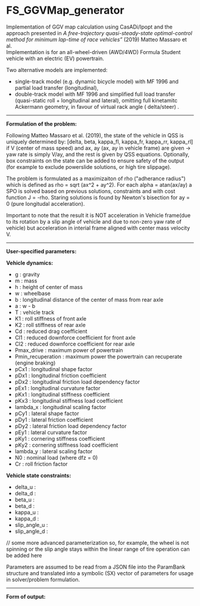 # FS_GGVMap_generator

Implementation of GGV map calculation using CasADi/Ipopt and the approach presented in *A free-trajectory quasi-steady-state optimal-control method for minimum
lap-time of race vehicles”* (2019) Matteo Massaro et al.  
Implementation is for an all-wheel-driven (AWD/4WD) Formula Student vehicle with an electric (EV) powertrain. 

Two alternative models are implemented:  
   - single-track model (e.g. dynamic bicycle model) with MF 1996 and partial load transfer (longitudinal),  
   - double-track model with MF 1996 and simplified full load transfer (quasi-static roll + longitudinal and lateral), omitting full kinetamitc Ackermann geometry, in favour of virtual rack        angle ( delta/steer) .  

---

**Formulation of the problem:**  

Following Matteo Massaro et al. (2019), the state of the vehicle in QSS is uniquely determined by: [delta, beta, kappa_fl, kappa_fr, kappa_rr, kappa_rl] if V (center of mass speed) and ax, ay (ax, ay in vehicle frame) are given → yaw rate is simply V/ay, and the rest is given by QSS equations. Optionally, box constraints on the state can be added to ensure safety of the output (for example to exclude powerslide solutions, or high tire slippage).  

The problem is formulated as a maximizaiton of rho ("adherance radius") which is defined as rho = sqrt (ax^2 + ay^2). For each alpha = atan(ax/ay) a SPO is solved based on previous solutions, constraints and with cost function J = -rho. Staring solutions is found by Newton's bisection for ay = 0 (pure longitudal acceleration).
  
Important to note that the result  it is NOT acceleration in Vehicle frame(due to its rotation by a slip angle of vehicle and due to non-zero yaw rate of vehicle) but acceleration in interial frame aligned with center mass velocity V.

---

**User-specified parameters:**  

**Vehicle dynamics:**  
- g : gravity  
- m : mass  
- h : height of center of mass  
- w : wheelbase  
- b : longitudinal distance of the center of mass from rear axle  
- a : w - b  
- T : vehicle track  
- K1 : roll stiffness of front axle  
- K2 : roll stiffness of rear axle  
- Cd : reduced drag coefficient  
- Cl1 : reduced downforce coefficient for front axle  
- Cl2 : reduced downforce coefficient for rear axle  
- Pmax_drive : maximum power of powertrain  
- Pmin_recuperation : maximum power the powertrain can recuperate (engine braking)  
- pCx1 : longitudinal shape factor  
- pDx1 : longitudinal friction coefficient  
- pDx2 : longitudinal friction load dependency factor  
- pEx1 : longitudinal curvature factor  
- pKx1 : longitudinal stiffness coefficient  
- pKx3 : longitudinal stiffness load coefficient  
- lambda_x : longitudinal scaling factor  
- pCy1 : lateral shape factor  
- pDy1 : lateral friction coefficient  
- pDy2 : lateral friction load dependency factor  
- pEy1 : lateral curvature factor  
- pKy1 : cornering stiffness coefficient  
- pKy2 : cornering stiffness load coefficient  
- lambda_y : lateral scaling factor  
- N0 : nominal load (where dfz = 0)
- Cr : roll friction factor

**Vehicle state constraints:**  
- delta_u :  
- delta_d :  
- beta_u :  
- beta_d :  
- kappa_u :  
- kappa_d :  
- slip_angle_u :  
- slip_angle_d :  

// some more advanced parameterization so, for example, the wheel is not spinning or the slip angle stays within the linear range of tire operation can be added here  

Parameters are assumed to be read from a JSON file into the ParamBank structure and translated into a symbolic (SX) vector of parameters for usage in solver/problem formulation.  

---

**Form of output:**  

  
